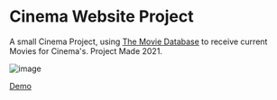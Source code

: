 # Cinema Website Project

A small Cinema Project, using <a href="https://www.themoviedb.org/?language=de">The Movie Database</a> to receive current Movies for Cinema's. Project Made 2021.

![image](https://github.com/DeisnerMedia/Gaunrmaxx/assets/71188924/14c00557-88c5-4311-b372-39ce20321c28)

<a id="demo" href="https://gaunrmaxx.deisnermedia.de">Demo</a>
